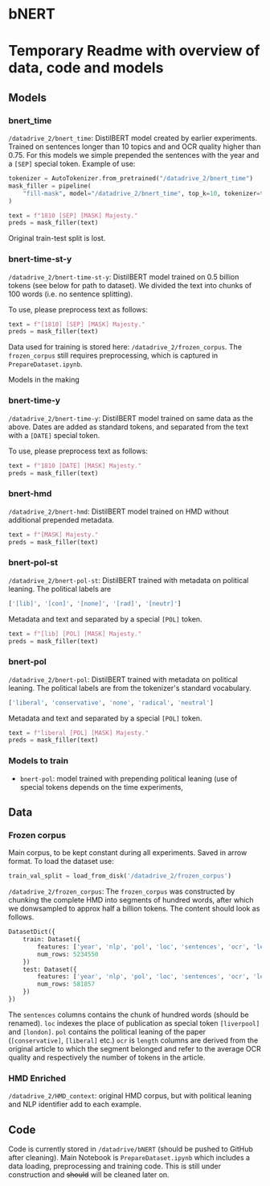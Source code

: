 # bNERT

# Temporary Readme with overview of data, code and models

## Models

### bnert_time

`/datadrive_2/bnert_time`: DistilBERT model created by earlier experiments. Trained on sentences longer than 10 topics and and OCR quality higher than 0.75. For this models we simple prepended the sentences with the year and a `[SEP]` special token. Example of use:

```python
tokenizer = AutoTokenizer.from_pretrained("/datadrive_2/bnert_time")
mask_filler = pipeline(
    "fill-mask", model="/datadrive_2/bnert_time", top_k=10, tokenizer=tokenizer
)

text = f"1810 [SEP] [MASK] Majesty."
preds = mask_filler(text)
```

Original train-test split is lost. 

### bnert-time-st-y

`/datadrive_2/bnert-time-st-y`: DistilBERT model trained on 0.5 billion tokens (see below for path to dataset). We divided the text into chunks of 100 words (i.e. no sentence splitting). 

To use, please preprocess text as follows:
```python
text = f"[1810] [SEP] [MASK] Majesty."
preds = mask_filler(text)
```

Data used for training is stored here: `/datadrive_2/frozen_corpus`. The `frozen_corpus` still requires preprocessing, which is captured in `PrepareDataset.ipynb`.

Models in the making

### bnert-time-y

`/datadrive_2/bnert-time-y`: DistilBERT model trained on same data as the above. Dates are added as standard tokens, and separated from the text with a `[DATE]` special token.

To use, please preprocess text as follows:
```python
text = f"1810 [DATE] [MASK] Majesty."
preds = mask_filler(text)
```

### bnert-hmd

`/datadrive_2/bnert-hmd`: DistilBERT model trained on HMD without additional prepended metadata. 

```python
text = f"[MASK] Majesty."
preds = mask_filler(text)
```

### bnert-pol-st

`/datadrive_2/bnert-pol-st`: DistilBERT trained with metadata on political leaning. The political labels are
```python
['[lib]', '[con]', '[none]', '[rad]', '[neutr]']
```
Metadata and text and separated by a special `[POL]` token.


```python
text = f"[lib] [POL] [MASK] Majesty."
preds = mask_filler(text)
```


### bnert-pol

`/datadrive_2/bnert-pol`: DistilBERT trained with metadata on political leaning. The political labels are from the tokenizer's standard vocabulary.
```python
['liberal', 'conservative', 'none', 'radical', 'neutral']
```
Metadata and text and separated by a special `[POL]` token.


```python
text = f"liberal [POL] [MASK] Majesty."
preds = mask_filler(text)
```


### Models to train
- `bnert-pol`: model trained with prepending political leaning (use of special tokens depends on the time experiments,

## Data

### Frozen corpus

Main corpus, to be kept constant during all experiments. Saved in arrow format. To load the dataset use:

```python
train_val_split = load_from_disk('/datadrive_2/frozen_corpus')
```

`/datadrive_2/frozen_corpus`: The `frozen_corpus` was constructed by chunking the complete HMD into segments of hundred words, after which we donwsampled to approx half a billion tokens. The content should look as follows. 

```python
DatasetDict({
    train: Dataset({
        features: ['year', 'nlp', 'pol', 'loc', 'sentences', 'ocr', 'length'],
        num_rows: 5234550
    })
    test: Dataset({
        features: ['year', 'nlp', 'pol', 'loc', 'sentences', 'ocr', 'length'],
        num_rows: 581857
    })
})
```

The `sentences` columns contains the chunk of hundred words (should be renamed). `loc` indexes the place of publication as special token `[liverpool]` and `[london]`. `pol` contains the political leaning of the paper (`[conservative]`, `[liberal]` etc.)
`ocr` is `length` columns are derived from the original article to which the segment belonged and refer to the average OCR quality and respectively the number of tokens in the article. 

### HMD Enriched

`/datadrive_2/HMD_context`: original HMD corpus, but with political leaning and NLP identifier add to each example.

## Code

Code is currently stored in `/datadrive/bNERT` (should be pushed to GitHub after cleaning). Main Notebook is `PrepareDataset.ipynb` which includes a data loading, preprocessing and training code. This is still under construction and ~~should~~ will be cleaned later on.
